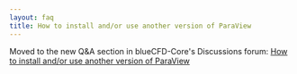 ```yaml
---
layout: faq
title: How to install and/or use another version of ParaView
---
```


Moved to the new Q&A section in blueCFD-Core's Discussions forum:
[How to install and/or use another version of ParaView](https://github.com/blueCFD/Core/discussions/200)

